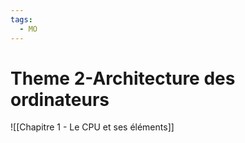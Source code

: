 ```yaml
---
tags:
  - MO
---
```


# Theme 2-Architecture des ordinateurs
![[Chapitre 1 - Le CPU et ses éléments]]
